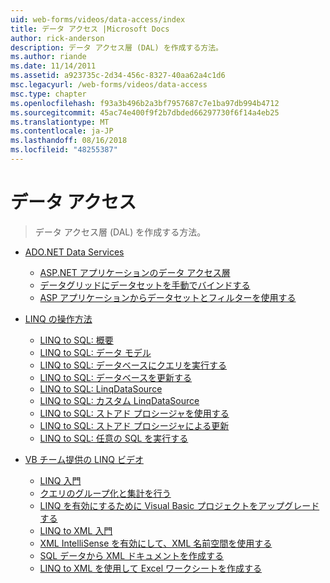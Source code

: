 ```yaml
---
uid: web-forms/videos/data-access/index
title: データ アクセス |Microsoft Docs
author: rick-anderson
description: データ アクセス層 (DAL) を作成する方法。
ms.author: riande
ms.date: 11/14/2011
ms.assetid: a923735c-2d34-456c-8327-40aa62a4c1d6
msc.legacyurl: /web-forms/videos/data-access
msc.type: chapter
ms.openlocfilehash: f93a3b496b2a3bf7957687c7e1ba97db994b4712
ms.sourcegitcommit: 45ac74e400f9f2b7dbded66297730f6f14a4eb25
ms.translationtype: MT
ms.contentlocale: ja-JP
ms.lasthandoff: 08/16/2018
ms.locfileid: "48255387"
---
```

<a name="data-access"></a>データ アクセス
====================
> データ アクセス層 (DAL) を作成する方法。


- [ADO.NET Data Services](adonet-data-services/index.md)

    - [ASP.NET アプリケーションのデータ アクセス層](adonet-data-services/data-access-layers-in-aspnet-applications.md)
    - [データグリッドにデータセットを手動でバインドする](adonet-data-services/how-to-manually-bind-a-dataset-to-a-datagrid.md)
    - [ASP アプリケーションからデータセットとフィルターを使用する](adonet-data-services/how-to-work-with-datasets-and-filters-from-an-asp-application.md)
- [LINQ の操作方法](how-do-i-with-linq/index.md)

    - [LINQ to SQL: 概要](how-do-i-with-linq/how-do-i-linq-to-sql-overview.md)
    - [LINQ to SQL: データ モデル](how-do-i-with-linq/how-do-i-linq-to-sql-data-model.md)
    - [LINQ to SQL: データベースにクエリを実行する](how-do-i-with-linq/how-do-i-linq-to-sql-querying-the-database.md)
    - [LINQ to SQL: データベースを更新する](how-do-i-with-linq/how-do-i-linq-to-sql-updating-the-database.md)
    - [LINQ to SQL: LinqDataSource](how-do-i-with-linq/how-do-i-linq-to-sql-linqdatasource.md)
    - [LINQ to SQL: カスタム LinqDataSource](how-do-i-with-linq/how-do-i-linq-to-sql-custom-linqdatasource.md)
    - [LINQ to SQL: ストアド プロシージャを使用する](how-do-i-with-linq/how-do-i-linq-to-sql-using-stored-procedures.md)
    - [LINQ to SQL: ストアド プロシージャによる更新](how-do-i-with-linq/how-do-i-linq-to-sql-updating-with-stored-procedures.md)
    - [LINQ to SQL: 任意の SQL を実行する](how-do-i-with-linq/how-do-i-linq-to-sql-executing-arbitrary-sql.md)
- [VB チーム提供の LINQ ビデオ](linq-videos-from-the-vb-team/index.md)

    - [LINQ 入門](linq-videos-from-the-vb-team/how-do-i-get-started-with-linq.md)
    - [クエリのグループ化と集計を行う](linq-videos-from-the-vb-team/how-do-i-perform-group-and-aggregate-queries.md)
    - [LINQ を有効にするために Visual Basic プロジェクトをアップグレードする](linq-videos-from-the-vb-team/how-do-i-upgrade-visual-basic-projects-to-enable-linq.md)
    - [LINQ to XML 入門](linq-videos-from-the-vb-team/how-do-i-get-started-with-linq-to-xml.md)
    - [XML IntelliSense を有効にして、XML 名前空間を使用する](linq-videos-from-the-vb-team/how-do-i-enable-xml-intellisense-and-use-xml-namespaces.md)
    - [SQL データから XML ドキュメントを作成する](linq-videos-from-the-vb-team/how-do-i-create-xml-documents-from-sql-data.md)
    - [LINQ to XML を使用して Excel ワークシートを作成する](linq-videos-from-the-vb-team/how-do-i-create-excel-spreadsheets-using-linq-to-xml.md)
